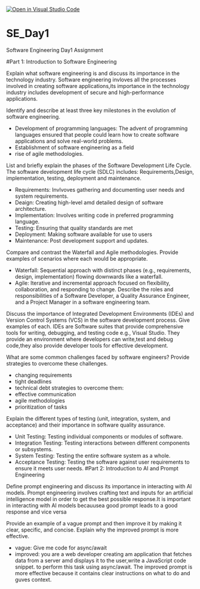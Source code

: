 [![Open in Visual Studio Code](https://classroom.github.com/assets/open-in-vscode-2e0aaae1b6195c2367325f4f02e2d04e9abb55f0b24a779b69b11b9e10269abc.svg)](https://classroom.github.com/online_ide?assignment_repo_id=15827420&assignment_repo_type=AssignmentRepo)
# SE_Day1
Software Engineering Day1 Assignment

#Part 1: Introduction to Software Engineering

Explain what software engineering is and discuss its importance in the technology industry.
Software engineering invloves all the processes involved in creating software applications,its importance in the technology industry includes development of secure and high-performance applications.

Identify and describe at least three key milestones in the evolution of software engineering.
- Development of programming languages: The advent of programming languages ensured that people could learn how to create software applications and solve real-world problems.
- Establishment of software engineering as a field
- rise of agile methodologies.


List and briefly explain the phases of the Software Development Life Cycle.
The software development life cycle (SDLC) includes: Requirements,Design, implementation, testing, deployment and maintenance.
- Requirements: Invlvoves gathering and documenting user needs and system requirements.
- Deaign: Creating high-level amd detailed design of software architecture.
- Implementation: Involves writing code in preferred programming language.
- Testing: Ensuring that quality standards are met
- Deployment: Making software available for use to users
- Maintenance: Post development support and updates.


Compare and contrast the Waterfall and Agile methodologies. Provide examples of scenarios where each would be appropriate.

- Waterfall: Sequential approach with distinct phases (e.g., requirements, design, implementation) flowing downwards like a waterfall.
- Agile: Iterative and incremental approach focused on flexibility, collaboration, and responding to change.
Describe the roles and responsibilities of a Software Developer, a Quality Assurance Engineer, and a Project Manager in a software engineering team.

Discuss the importance of Integrated Development Environments (IDEs) and Version Control Systems (VCS) in the software development process. Give examples of each.
IDEs are Software suites that provide comprehensive tools for writing, debugging, and testing code e.g., Visual Studio. They provide an environment where developers can write,test and debug code,they also provide developer tools for effective development.

What are some common challenges faced by software engineers? Provide strategies to overcome these challenges.
- changing requirements
- tight deadlines
- technical debt
strategies to overcome them:
- effective communication
- agile methodologies
- prioritization of tasks

Explain the different types of testing (unit, integration, system, and acceptance) and their importance in software quality assurance.

  - Unit Testing: Testing individual components or modules of software.
  - Integration Testing: Testing interactions between different components or subsystems.
  - System Testing: Testing the entire software system as a whole.
  - Acceptance Testing: Testing the software against user requirements to ensure it meets user needs.
#Part 2: Introduction to AI and Prompt Engineering


Define prompt engineering and discuss its importance in interacting with AI models.
Prompt engineering involves crafting text and inputs for an artificial intelligence model in order to get the best possible response.It is important in interacting with AI models becauusea good prompt leads to a good response and vice versa 

Provide an example of a vague prompt and then improve it by making it clear, specific, and concise. Explain why the improved prompt is more effective.
- vague: Give me code for async/await
- improved: you are a web developer creating am application that fetches data from a server amd displays it to the user,write a JavaScript code snippet. to perform this task using async/await.
The improved prompt is more effective because it contains clear instructions on what to do and guves context.
